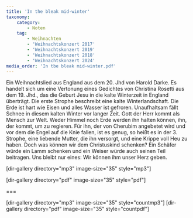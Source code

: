 ```yaml
---
title: 'In the bleak mid-winter'
taxonomy:
    category:
        - Noten
    tag:
        - Weihnachten
        - 'Weihnachtskonzert 2017'
        - 'Weihnachtskonzert 2019'
        - 'Weihnachtskonzert 2018'
        - 'Weihnachtskonzert 2024'
media_order: 'In tbe bleak mid-winter.pdf'
---
```


Ein Weihnachtslied aus England aus dem 20. Jhd von Harold Darke.
Es handelt sich um eine Vertonung eines Gedichtes von Christina Rosetti aus dem 19. Jhd.,  das die Geburt Jesu in die kalte Winterzeit in England überträgt. 
Die erste Strophe beschreibt eine kalte Winterlandschaft. Die Erde ist hart wie Eisen und alles Wasser ist gefroren.  Unaufhaltsam fällt Schnee in diesem kalten Winter vor langer Zeit.
Gott der Herr kommt als Mensch zur Welt. Weder Himmel noch Erde werden ihn halten können, ihn, der kommt, um zu regieren.
Für ihn, der von Cherubim angebetet wird und vor dem die Engel auf die Knie fallen, ist es genug, so heißt es in der 3. Strophe, eine liebende Mutter, die ihn versorgt, und eine Krippe voll Heu zu haben.
Doch was können wir dem Christuskind schenken? Ein Schäfer würde ein Lamm schenken und ein Weiser würde auch seinen Teil beitragen.
Uns bleibt nur eines: Wir können ihm unser Herz geben.

[dir-gallery directory="mp3" image-size="35" style="mp3"]

[dir-gallery directory="pdf" image-size="35" style="pdf"]

===

[dir-gallery directory="mp3" image-size="35" style="countmp3"]
[dir-gallery directory="pdf" image-size="35" style="countpdf"]
